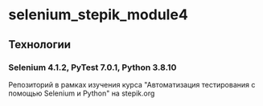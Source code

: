 # selenium_stepik_module4
## Технологии
### Selenium 4.1.2, PyTest 7.0.1, Python 3.8.10

Репозиторий в рамках изучения курса "Автоматизация тестирования с помощью Selenium и Python" на stepik.org
